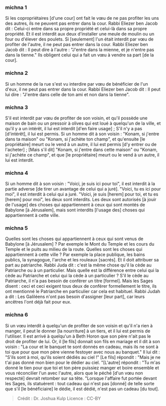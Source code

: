 
### michna 1
Si les copropriétaires [d'une cour] ont fait le vœu de ne pas profiter les uns des autres, ils ne peuvent pas entrer dans la cour. Rabbi Eliezer ben Jacob dit :  Celui-ci entre dans sa propre propriété et celui-là dans sa propre propriété. Et il est interdit aux deux d'installer une meule de moulin ou un four ou d'élever des poulets. Si [seulement] l'un était interdit par vœu de profiter de l'autre, il ne peut pas entrer dans la cour. Rabbi Eliezer ben Jacob dit : Il peut dire à l'autre : "J'entre dans la mienne, et je n'entre pas dans la tienne." Ils obligent celui qui a fait un vœu à vendre sa part [de la cour].

### michna 2
Si un homme de la rue s'est vu interdire par vœu de bénéficier de l'un d'eux, il ne peut pas entrer dans la cour. Rabbi Eliezer ben Jacob dit : Il peut lui dire : "J'entre dans celle de ton ami et non dans la tienne".

### michna 3
S'il est interdit par vœu de profiter de son voisin, et qu'il possède une maison de bain ou un pressoir à olives qui est loué à quelqu'un de la ville, et qu'il y a un intérêt, il lui est interdit [d'en faire usage] ; S'il n'y a pas [d'intérêt], il lui est permis. Si un homme dit à son voisin : "Konam, si j'entre dans ta maison" ou "Konam, si j'achète ton champ", et qu'ensuite [le propriétaire] meurt ou le vend à un autre, il lui est permis [d'y entrer ou de l'acheter] ; [Mais s'il dit] "Konam, si j'entre dans cette maison" ou "Konam, si j'achète ce champ", et que [le propriétaire] meurt ou le vend à un autre, il lui est interdit.

### michna 4
Si un homme dit à son voisin : "Voici, je suis ici pour toi", il est interdit à la partie adverse [de tirer un avantage de celui qui a juré]. "Voici, tu es ici pour moi", il est interdit à celui qui a juré. "Voici, je suis [herem] pour toi, et tu es [herem] pour moi", les deux sont interdits. Les deux sont autorisés [à jouir de l'usage] des choses qui appartiennent à ceux qui sont montés de Babylone [à Jérusalem], mais sont interdits [l'usage des] choses qui appartiennent à cette ville.

### michna 5
Quelles sont les choses qui appartiennent à ceux qui sont venus de Babylone [à Jérusalem] ? Par exemple le Mont du Temple et les cours du Temple et le puits au milieu de la route. Quelles sont les choses qui appartiennent à cette ville ? Par exemple la place publique, les bains publics, la synagogue, l'arche et les rouleaux [sacrés]. Et il doit attribuer sa part au patriarche. Rabbi Juda dit : c'est la même chose qu'il la cède au Patriarche ou à un particulier. Mais quelle est la différence entre celui qui la cède au Patriarche et celui qui la cède à un particulier ? S'il le cède au Patriarche, il n'a pas besoin de conférer un titre [formel]. Mais les Sages disent : ceci et ceci exigent tous deux de conférer formellement le titre, ils ont mentionné le Patriarche en particulier car cela est habituel. Rabbi Judah a dit : Les Galiléens n'ont pas besoin d'assigner [leur part], car leurs ancêtres l'ont déjà fait pour eux.

### michna 6
Si un vœu interdit à quelqu'un de profiter de son voisin et qu'il n'a rien à manger, il peut le donner [la nourriture] à un tiers, et il lui est permis de l'utiliser. Il est arrivé à quelqu'un à Beth Horon que son père n'ait pas le droit de profiter de lui. Or, il [le fils] donnait son fils en mariage et il dit à son voisin : "La cour et le banquet te sont donnés en cadeau, mais ils ne sont à toi que pour que mon père vienne festoyer avec nous au banquet." Il lui dit : "S'ils sont à moi, qu'ils soient dédiés au ciel !" [Le fils] répondit : "Mais je ne t'ai pas donné mon bien pour le dédier au ciel. "[L'autre] répondit : "Tu m'as donné le tien pour que toi et ton père puissiez manger et boire ensemble et vous réconcilier l'un avec l'autre, alors que le péché [d'un vœu non respecté] devrait retomber sur sa tête. "Lorsque l'affaire fut portée devant les Sages, ils statuèrent : tout cadeau qui n'est pas [donné] de telle sorte que s'il [le bénéficiaire] le dédie, il est dédié, n'est pas un cadeau [du tout].

>Crédit : Dr. Joshua Kulp
>Licence : CC-BY